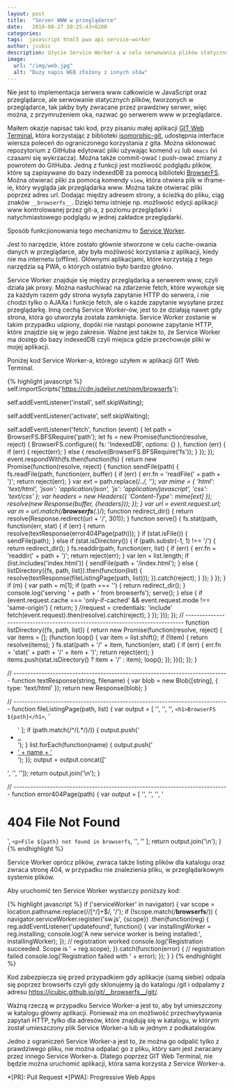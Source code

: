 ```yaml
---
layout: post
title:  "Server WWW w przeglądarce"
date:   2018-08-27 20:25:43+0200
categories:
tags:  javascript html5 pwa api service-worker
author: jcubic
description: Użycie Service Worker-a w celu serwowania plików statyczncych, tworzonych w przeglądarce, tak jakby znajdowały się na serwerze.
image:
  url: "/img/web.jpg"
  alt: "Duży napis WEB złożony z innych słów"
---
```


Nie jest to implementacja serwera www całkowicie w JavaScript oraz przeglądarce, ale serwowanie
statycznych plików, tworzonych w przeglądarce, tak jakby były zwracane przez prawdziwy serwer,
więc można, z przymrużeniem oka, nazwać go serwerem www w przeglądarce.

<!-- more -->

Maiłem okazje napisać taki kod, przy pisaniu małej aplikacji
[GIT Web Terminal](https://jcubic.github.io/git/), która korzystając z biblioteki
[isomorphic-git](https://github.com/isomorphic-git/isomorphic-git), udostępnia interface
wiersza poleceń do ograniczonego korzystania z gita. Można sklonować repozytorium z GitHuba
edytować pliki używając komend `vi` lub `emacs` (vi czasami się wykrzacza). Można także commit-ować
i push-ować zmiany z powrotem do GitHuba. Jedną z funkcji jest możliwość podglądu plików,
które są zapisywane do bazy indexedDB za pomocą biblioteki [BrowserFS](https://github.com/jvilk/BrowserFS).
Można otwierać pliki za pomocą komendy `view`, która otwiera plik w iframe-ie,
który wygląda jak przeglądarka www. Można także otwierać pliki poprzez adres url. Dodając między adresem strony,
a ścieżką do pliku, ciąg znaków `__browserfs__`. Dzięki temu istnieje np. możliwość edycji aplikacji www
kontrolowanej przez git-a, z poziomu przeglądarki i natychmiastowego podglądu w jednej zakładce przeglądarki.

Sposób funkcjionowania tego mechanizmu to
[Service Worker](https://developer.mozilla.org/en-US/docs/Web/API/Service_Worker_API).

Jest to narzędzie, które zostało głównie stworzone w celu cache-owania danych w przeglądarce,
aby była możliwość korzystania z aplikacji, kiedy nie ma internetu (offline).
Głównymi aplikacjami, które korzystają z tego narzędzia są PWA, o których ostatnio było bardzo głośno.

Service Worker znajduje się między przeglądarką a serwerem www, czyli działa jak proxy.
Można nasłuchiwać na zdarzenie fetch, które wywołuje się za każdym razem gdy strona wysyła zapytanie HTTP
do serwera, i nie chodzi tylko o AJAXa i funkcje fetch, ale o każde zapytanie wysyłane przez przeglądarkę.
Inną cechą Service Worker-ów, jest to że działają nawet gdy strona, która go utworzyła została zamknięta.
Service Worker zostanie w takim przypadku uśpiony, dopóki nie nastąpi ponowne zapytanie HTTP, które znajdzie
się w jego zakresie. Ważne jest także to, że Service Worker ma dostęp do bazy indexedDB czyli miejsca gdzie
przechowuje pliki w mojej aplikacji.

Poniżej kod Service Worker-a, którego użyłem w aplikacji GIT Web Terminal.

{% highlight javascript %}
self.importScripts('https://cdn.jsdelivr.net/npm/browserfs');

self.addEventListener('install', self.skipWaiting);

self.addEventListener('activate', self.skipWaiting);

self.addEventListener('fetch', function (event) {
    let path = BrowserFS.BFSRequire('path');
    let fs = new Promise(function(resolve, reject) {
        BrowserFS.configure({ fs: 'IndexedDB', options: {} }, function (err) {
            if (err) {
                reject(err);
            } else {
                resolve(BrowserFS.BFSRequire('fs'));
            }
        });
    });
    event.respondWith(fs.then(function(fs) {
        return new Promise(function(resolve, reject) {
            function sendFile(path) {
                fs.readFile(path, function(err, buffer) {
                    if (err) {
                        err.fn = 'readFile(' + path + ')';
                        return reject(err);
                    }
                    var ext = path.replace(/.*\./, '');
                    var mime = {
                        'html': 'text/html',
                        'json': 'application/json',
                        'js': 'application/javascript',
                        'css': 'text/css'
                    };
                    var headers = new Headers({
                        'Content-Type': mime[ext]
                    });
                    resolve(new Response(buffer, {headers}));
                });
            }
            var url = event.request.url;
            var m = url.match(/__browserfs__(.*)/);
            function redirect_dir() {
                return resolve(Response.redirect(url + '/', 301));
            }
            function serve() {
                fs.stat(path, function(err, stat) {
                    if (err) {
                        return resolve(textResponse(error404Page(path)));
                    }
                    if (stat.isFile()) {
                        sendFile(path);
                    } else if (stat.isDirectory()) {
                        if (path.substr(-1, 1) !== '/') {
                            return redirect_dir();
                        }
                        fs.readdir(path, function(err, list) {
                            if (err) {
                                err.fn = 'readdir(' + path + ')';
                                return reject(err);
                            }
                            var len = list.length;
                            if (list.includes('index.html')) {
                                sendFile(path + '/index.html');
                            } else {
                                listDirectory({fs, path, list}).then(function(list) {
                                    resolve(textResponse(fileListingPage(path, list)));
                                }).catch(reject);
                            }
                        });
                    }
                });
            }
            if (m) {
                var path = m[1];
                if (path === '') {
                    return redirect_dir();
                }
                console.log('serving ' + path + ' from browserfs');
                serve();
            } else {
                if (event.request.cache === 'only-if-cached' && event.request.mode !== 'same-origin') {
                    return;
                }
                //request = credentials: 'include'
                fetch(event.request).then(resolve).catch(reject);
            }
        });
    }));
});
// -----------------------------------------------------------------------------
function listDirectory({fs, path, list}) {
    return new Promise(function(resolve, reject) {
        var items = [];
        (function loop() {
            var item = list.shift();
            if (!item) {
                return resolve(items);
            }
            fs.stat(path + '/' + item, function(err, stat) {
                if (err) {
                    err.fn = 'stat(' + path + '/' + item + ')';
                    return reject(err);
                }
                items.push(stat.isDirectory() ? item + '/' : item);
                loop();
            });
        })();
    });
}

// -----------------------------------------------------------------------------
function textResponse(string, filename) {
    var blob = new Blob([string], {
        type: 'text/html'
    });
    return new Response(blob);
}

// -----------------------------------------------------------------------------
function fileListingPage(path, list) {
    var output = [
        '<!DOCTYPE html>',
        '<html>',
        '<body>',
        `<h1>BrowserFS ${path}</h1>`,
        '<ul>'
    ];
    if (path.match(/^\/(.*\/)/)) {
        output.push('<li><a href="..">..</a></li>');
    }
    list.forEach(function(name) {
        output.push('<li><a href="' + name + '">' + name + '</a></li>');
    });
    output = output.concat(['</ul>', '</body>', '</html>']);
    return output.join('\n');
}

// -----------------------------------------------------------------------------
function error404Page(path) {
    var output = [
        '<!DOCTYPE html>',
        '<html>',
        '<body>',
        '<h1>404 File Not Found</h1>',
        `<p>File ${path} not found in browserfs`,
        '</body>',
        '</html>'
    ];
    return output.join('\n');
}
{% endhighlight %}

Service Worker oprócz plików, zwraca także listing plików dla katalogu oraz zwraca stronę 404,
w przypadku nie znalezienia pliku, w przeglądarkowym systemie plików.

Aby uruchomić ten Service Worker wystarczy poniższy kod:

{% highlight javascript %}
if ('serviceWorker' in navigator) {
    var scope = location.pathname.replace(/\/[^\/]+$/, '/');
    if (!scope.match(/__browserfs__/)) {
        navigator.serviceWorker.register('sw.js', {scope})
                 .then(function(reg) {
                     reg.addEventListener('updatefound', function() {
                         var installingWorker = reg.installing;
                         console.log('A new service worker is being installed:',
                                     installingWorker);
                     });
                     // registration worked
                     console.log('Registration succeeded. Scope is ' + reg.scope);
                 }).catch(function(error) {
                     // registration failed
                     console.log('Registration failed with ' + error);
                 });
    }
}
{% endhighlight %}

Kod zabezpiecza się przed przypadkiem gdy aplikacje (samą siebie) odpala się poprzez browserfs czyli
gdy sklonujemy ją do katalogu /git i odpalamy z adresu https://jcubic.github.io/git/__browserfs__/git/.

Ważną rzeczą w przypadku Service Worker-a jest to, aby był umieszczony w katalogu główny aplikacji.
Ponieważ ma on możliwość przechwytywania zapytań HTTP, tylko dla adresów, które znajdują się
w katalogu, w którym został umieszczony plik Service Worker-a lub w jednym z podkatalogów.

Jedno z ograniczeń Service Worker-a jest to, że można go odpalić tylko z prawdziwego pliku, nie można odpalać go
z pliku, który sam jest zwracany przez innego Service Worker-a. Dlatego poprzez GIT Web Terminal, nie będzie można
uruchomić aplikacji, która sama korzysta z Service Worker-a.

*[PR]: Pull Request
*[PWA]: Progressive Web Apps
